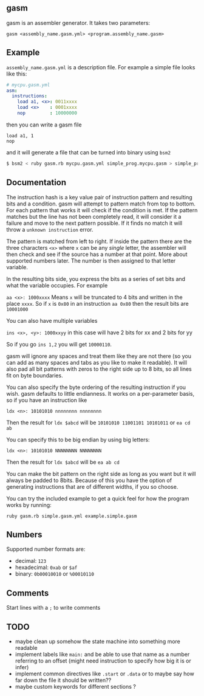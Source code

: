 gasm
----

gasm is an assembler generator. It takes two parameters:

```
gasm <assembly_name.gasm.yml> <program.assembly_name.gasm>
```

Example
-------

`assembly_name.gasm.yml` is a description file. For example a simple file looks like this:

```yml
# mycpu.gasm.yml
asm:
  instructions:
    load a1, <x>: 0011xxxx
    load <x>    : 0001xxxx
    nop         : 10000000
```

then you can write a gasm file

```
load a1, 1
nop
```

and it will generate a file that can be turned into binary using `bsm2`

```bash
$ bsm2 < ruby gasm.rb mycpu.gasm.yml simple_prog.mycpu.gasm > simple_prog.a.out
```

Documentation
-------------

The instruction hash is a key value pair of instruction pattern and resulting bits and a condition. gasm will attempt to pattern match from top to bottom. For each pattern that works it will check if the condition is met. If the pattern matches but the line has not been completely read, it will consider it a failure and move to the next pattern possible. If it finds no match it will throw a `unknown instruction` error.

The pattern is matched from left to right. If inside the pattern there are the three characters `<x>` where `x` can be any _single_ letter, the assembler will then check and see if the source has a number at that point. More about supported numbers later. The number is then assigned to that letter variable.

In the resulting bits side, you express the bits as a series of set bits and what the variable occupies. For example

`aa <x>: 1000xxxx` Means `x` will be truncated to 4 bits and written in the place `xxxx`. So if `x` is `0x80` in an instruction `aa 0x80` then the result bits are `10001000`

You can also have multiple variables

`ins <x>, <y>: 1000xxyy` in this case will have 2 bits for xx and 2 bits for yy

So if you go `ins 1,2` you will get `10000110`.

gasm will ignore any spaces and treat them like they are not there (so you can add as many spaces and tabs as you like to make it readable). It will also pad all bit patterns with zeros to the right side up to 8 bits, so all lines fit on byte boundaries.

You can also specify the byte ordering of the resulting instruction if you wish. gasm defaults to little endianness. It works on a per-parameter basis, so if you have an instruction like

`ldx <n>: 10101010 nnnnnnnn nnnnnnnn`

Then the result for `ldx $abcd` will be `10101010 11001101 10101011` or `ea cd ab`

You can specify this to be big endian by using big letters:

`ldx <n>: 10101010 NNNNNNNN NNNNNNNN`

Then the result for `ldx $abcd` will be `ea ab cd`

You can make the bit pattern on the right side as long as you want but it will always be padded to 8bits. Because of this you have the option of generating instructions that are of different widths, if you so choose.

You can try the included example to get a quick feel for how the program works by running:

```
ruby gasm.rb simple.gasm.yml example.simple.gasm 
```

## Numbers

Supported number formats are:

- decimal: `123`
- hexadecimal: `0xab` or `$af`
- binary: `0b00010010` or `%00010110`

## Comments

Start lines with a `;` to write comments

TODO
----

- maybe clean up somehow the state machine into something more readable
- implement labels like `main:` and be able to use that name as a number referring to an offset (might need instruction to specify how big it is or infer)
- implement common directives like `.start` or `.data` or to maybe say how far down the file it should be written??
- maybe custom keywords for different sections ?
